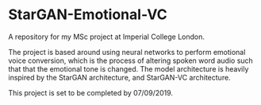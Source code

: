 # StarGAN-Emotional-VC
A repository for my MSc project at Imperial College London.

The project is based around using neural networks to perform emotional voice conversion, which is the process of altering spoken word audio such that that the emotional tone is changed. The model architecture is heavily inspired by the StarGAN architecture, and StarGAN-VC architecture.

This project is set to be completed by 07/09/2019.
